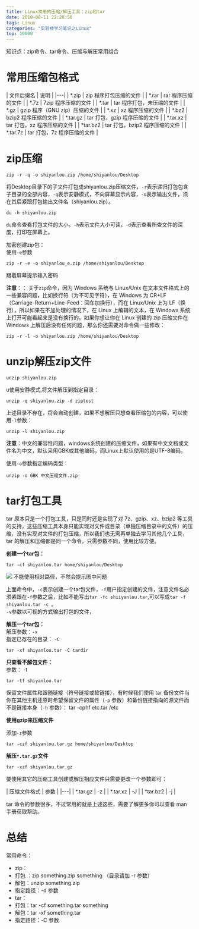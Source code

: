 ```yaml
---
title: Linux常用的压缩/解压工具：zip和tar
date: 2018-08-11 22:28:50
tags: Linux
categories: "实验楼学习笔记之Linux"
top: 10000
---
```


知识点：zip命令、tar命令、压缩与解压常用组合<!--more-->

# 常用压缩包格式

| 文件后缀名	| 说明 |
|---|
| *.zip	| zip 程序打包压缩的文件 |
| *.rar	| rar 程序压缩的文件 |
| *.7z	| 7zip 程序压缩的文件 |
| *.tar	| tar 程序打包，未压缩的文件 |
| *.gz	| gzip 程序（GNU zip）压缩的文件 |
| *.xz	| xz 程序压缩的文件 |
| *.bz2	| bzip2 程序压缩的文件 |
| *.tar.gz	| tar 打包，gzip 程序压缩的文件 |
| *.tar.xz	| tar 打包，xz 程序压缩的文件 |
| *tar.bz2	| tar 打包，bzip2 程序压缩的文件 |
| *.tar.7z	| tar 打包，7z 程序压缩的文件 |


# zip压缩

	zip -r -q -o shiyanlou.zip /home/shiyanlou/Desktop

将Desktop目录下的子文件打包成shiyanlou.zip压缩文件，`-r`表示递归打包包含子目录的全部内容，`-q`表示安静模式，不向屏幕显示内容，`-o`表示输出文件，须在其后紧跟打包输出文件名（shiyanlou.zip）。

	du -h shiyanlou.zip 

`du`命令查看打包文件的大小。`-h`表示文件大小可读，`-d`表示查看所查文件的深度，打印在屏幕上。

加密创建zip包：</br>
使用`-e`参数

	zip -r -e -o shiyanlou_e.zip /home/shiyanlou/Desktop

跟着屏幕提示输入密码

**注意**：： 关于` zip `命令，因为 Windows 系统与 Linux/Unix 在文本文件格式上的一些兼容问题，比如换行符（为不可见字符），在 Windows 为 CR+LF（Carriage-Return+Line-Feed：回车加换行），而在 Linux/Unix 上为 LF（换行），所以如果在不加处理的情况下，在 Linux 上编辑的文本，在 Windows 系统上打开可能看起来是没有换行的。如果你想让你在 Linux 创建的 zip 压缩文件在 Windows 上解压后没有任何问题，那么你还需要对命令做一些修改：

	zip -r -l -o shiyanlou.zip /home/shiyanlou/Desktop

# unzip解压zip文件

	unzip shiyanlou.zip

u使用安静模式,将文件解压到指定目录：

	unzip -q shiyanlou.zip -d ziptest

上述目录不存在，将会自动创建，如果不想解压只想查看压缩包的内容，可以使用`-l`参数：

	unzip -l shiyanlou.zip

**注意**：中文的兼容性问题，windows系统创建的压缩文件，如果有中文文档或文件名为中文，默认采用GBK或其他编码，而Linux上默认使用的是UTF-8编码。

使用`-o`参数指定编码类型：

	unzip -o GBK 中文压缩文件.zip

# tar打包工具

tar 原本只是一个打包工具，只是同时还是实现了对 7z、gzip、xz、bzip2 等工具的支持，这些压缩工具本身只能实现对文件或目录（单独压缩目录中的文件）的压缩，没有实现对文件的打包压缩，所以我们也无需再单独去学习其他几个工具，tar 的解压和压缩都是同一个命令，只需参数不同，使用比较方便。

**创建一个tar包：**

	tar -cf shiyanlou.tar home/shiyanlou/Desktop

![](https://i.imgur.com/t43P6f3.png)
不能使用相对路径，不然会提示图中问题

上面命令中，`-c`表示创建一个tar包文件，`-f`用户指定创建的文件，注意文件名必须紧跟在`-f`参数之后，比如不能写出`tar -fc shiiyanlou.tar`,可以写成`tar -f shiyanlou.tar -c `。</br>
`-v`参数以可视的方式输出打包的文件，

**解压一个tar包：**
</br>解压参数：`-x`
</br>指定已存在的目录： `-C`</br>

	tar -xf shiyanlou.tar -C tardir

**只查看不解包文件：**
</br>参数： -t

	tar -tf shiyanlou.tar


保留文件属性和跟随链接（符号链接或软链接），有时候我们使用 tar 备份文件当你在其他主机还原时希望保留文件的属性（`-p` 参数）和备份链接指向的源文件而不是链接本身（`-h` 参数）：
	tar -cphf etc.tar /etc

**使用gzip来压缩文件**

添加`-z`参数

	tar -czf shiyanlou.tar.gz home/shiyanlou/Desktop


**解压`*.tar.gz`文件**
	
	tar -xzf shiyanlou.tar.gz


要使用其它的压缩工具创建或解压相应文件只需要更改一个参数即可：

| 压缩文件格式 | 参数 |
|---|
| *.tar.gz | -z |
| *.tar.xz | -J |
| *tar.bz2 | -j |

tar 命令的参数很多，不过常用的就是上述这些，需要了解更多你可以查看 man 手册获取帮助。

# 总结


常用命令：

- zip：
 - 打包 ：zip something.zip something （目录请加 -r 参数）
 - 解包：unzip something.zip
 - 指定路径：-d 参数
- tar：
 - 打包：tar -cf something.tar something
 - 解包：tar -xf something.tar
 - 指定路径：-C 参数